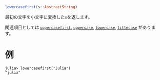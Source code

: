 ```julia
lowercasefirst(s::AbstractString)
```

最初の文字を小文字に変換した`s`を返します。

関連項目としては [`uppercasefirst`](@ref), [`uppercase`](@ref), [`lowercase`](@ref), [`titlecase`](@ref) があります。

# 例

```jldoctest
julia> lowercasefirst("Julia")
"julia"
```
